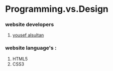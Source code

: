 # Programming.vs.Design

### website developers
1. [yousef alsultan](https://github.com/yousef1alsultan) 

### website language's :
1. HTML5
2. CSS3
